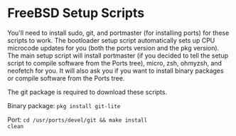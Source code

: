 # FreeBSD Setup Scripts
You'll need to install sudo, git, and portmaster (for installing ports) for these scripts to work. The bootloader setup script automatically sets up CPU microcode updates for you (both the ports version and the pkg version). The main setup script will install portmaster (if you decided to tell the setup script to compile software from the Ports tree), micro, zsh, ohmyzsh, and neofetch for you. It will also ask you if you want to install binary packages or compile software from the Ports tree.

The git package is required to download these scripts.

Binary package: <code>pkg install git-lite</code>

Port:
<code>cd /usr/ports/devel/git && make install clean</code>
